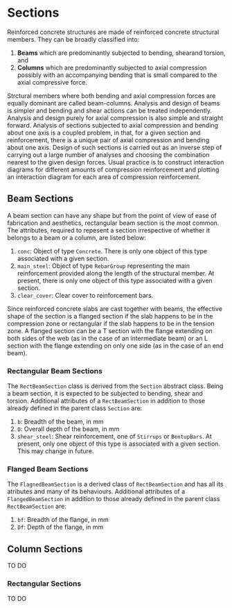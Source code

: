 # Sections
Reinforced concrete structures are made of reinforced concrete structural members. They can be broadly classified into:

1. **Beams** which are predominantly subjected to bending, shearand torsion, and
2. **Columns** which are predominantly subjected to axial compression possibly with an accompanying bending that is small compared to the axial compressive force.

Strctural members where both bending and axial compression forces are equally dominant are called beam-columns. Analysis and design of beams is simpler and bending and shear actions can be treated independently. Analysis and design purely for axial compression is also simple and straight forward. Analysis of sections subjected to axial compression and bending about one axis is a coupled problem, in that, for a given section and reinforcement, there is a unique pair of axial compression and bending about one axis. Design of such sections is carried out as an inverse step of carrying out a large number of analyses and choosing the combination nearest to the given design forces. Usual practice is to construct interaction diagrams for different amounts of compression reinforcement and plotting an interaction diagram for each area of compression reinforcement.

## Beam Sections
A beam section can have any shape but from the point of view of ease of fabrication and aesthetics, rectangular beam section is the most common. The attributes, required to repesent a section irrespective of whether it belongs to a beam or a column, are listed below:

1. `conc`: Object of type `Concrete`. There is only one object of this type associated with a given section.
2. `main_steel`: Object of type `RebarGroup` representing the main reinforcement provided along the length of the structural member. At present, there is only one object of this type associated with a given section.
3. `clear_cover`: Clear cover to reinforcement bars. 

Since reinforced concrete slabs are cast together with beams, the effective shape of the section is a flanged section if the slab happens to be in the compression zone or rectangular if the slab happens to be in the tension zone. A flanged section can be a T section with the flange extending on both sides of the web (as in the case of an intermediate beam) or an L section with the flange extending on only one side (as in the case of an end beam).

### Rectangular Beam Sections
The `RectBeamSection` class is derived from the `Section` abstract class. Being a beam section, it is expected to be subjected to bending, shear and torsion. Additional attributes of a `RectBeamSection` in addition to those already defined in the parent class `Section` are:
1. `b`: Breadth of the beam, in mm
2. `D`: Overall depth of the beam, in mm
3. `shear_steel`: Shear reinforcement, one of `Stirrups` or `BentupBars`. At present, only one object of this type is associated with a given section. This may change in future.


### Flanged Beam Sections
The `FlagnedBeamSection` is a derived class of `RectBeamSection` and has all its atributes and many of its behaviours. Additional attributes of a `FlangedBeamSection` in addition to those already defined in the parent class `RectBeamSection` are:

1. `bf`: Breadth of the flange, in mm
2. `Df`: Depth of the flange, in mm


## Column Sections
TO DO

### Rectangular Sections

TO DO